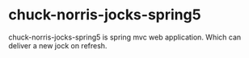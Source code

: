 # chuck-norris-jocks-spring5
chuck-norris-jocks-spring5 is spring mvc web application. Which can deliver a new jock on refresh.
